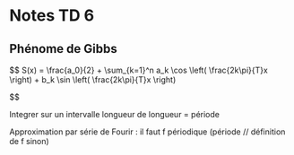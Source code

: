 # Notes TD 6

## Phénome de Gibbs

$$
    S(x) = \frac{a_0}{2} + \sum_{k=1}^n a_k \cos \left( \frac{2k\pi}{T}x \right) + b_k \sin \left( \frac{2k\pi}{T}x \right)
    
$$

Integrer sur un intervalle longueur de longueur = période

Approximation par série de Fourir : il faut f périodique (période // définition de f sinon)